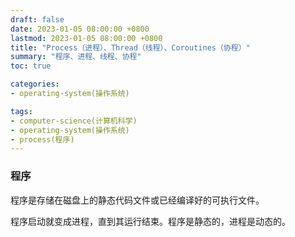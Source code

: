 ```yaml
---
draft: false
date: 2023-01-05 08:00:00 +0800
lastmod: 2023-01-05 08:00:00 +0800
title: "Process（进程）、Thread（线程）、Coroutines（协程）"
summary: "程序、进程、线程、协程"
toc: true

categories:
- operating-system(操作系统)

tags:
- computer-science(计算机科学)
- operating-system(操作系统)
- process(程序)
---
```


### 程序

程序是存储在磁盘上的静态代码文件或已经编译好的可执行文件。

程序启动就变成进程，直到其运行结束。程序是静态的，进程是动态的。